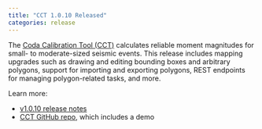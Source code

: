 ```yaml
---
title: "CCT 1.0.10 Released"
categories: release
---
```


The [Coda Calibration Tool (CCT)](https://github.com/LLNL/coda-calibration-tool) calculates reliable moment magnitudes for small- to moderate-sized seismic events. This release includes mapping upgrades such as drawing and editing bounding boxes and arbitrary polygons, support for importing and exporting polygons, REST endpoints for managing polygon-related tasks, and more.

Learn more:
- [v1.0.10 release notes](https://github.com/LLNL/coda-calibration-tool/releases/tag/1.0.10)
- [CCT GitHub repo](https://github.com/LLNL/coda-calibration-tool), which includes a demo
